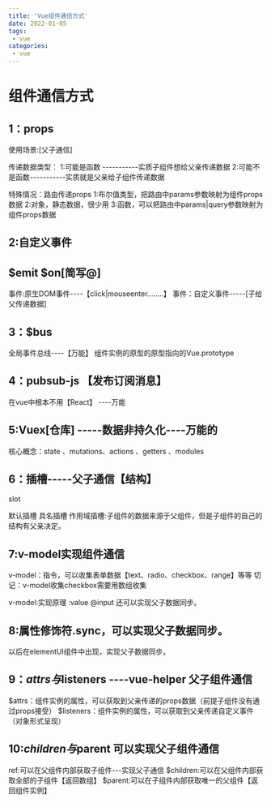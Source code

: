 ```yaml
---
title: 'Vue组件通信方式'
date: 2022-01-05
tags:
 - vue
categories:
 - vue
---
```


# 组件通信方式

## 1：props

使用场景:[父子通信]

传递数据类型：
1:可能是函数  -----------实质子组件想给父亲传递数据
2:可能不是函数-----------实质就是父亲给子组件传递数据

特殊情况：路由传递props
1:布尔值类型，把路由中params参数映射为组件props数据
2:对象，静态数据，很少用
3:函数，可以把路由中params|query参数映射为组件props数据

## 2:自定义事件   

## $emit  $on[简写@]

事件:原生DOM事件----【click|mouseenter........】
事件：自定义事件-----[子给父传递数据]

## 3：$bus 

全局事件总线----【万能】
组件实例的原型的原型指向的Vue.prototype

## 4：pubsub-js 【发布订阅消息】

在vue中根本不用【React】 ----万能

## 5:Vuex[仓库]  -----数据非持久化----万能的

核心概念：state 、mutations、actions 、getters 、modules

## 6：插槽-----父子通信【结构】

slot

默认插槽
具名插槽
作用域插槽:子组件的数据来源于父组件，但是子组件的自己的结构有父亲决定。

## 7:v-model实现组件通信

v-model：指令，可以收集表单数据【text、radio、checkbox、range】等等
切记：v-model收集checkbox需要用数组收集

v-model:实现原理   :value  @input  还可以实现父子数据同步。


## 8:属性修饰符.sync，可以实现父子数据同步。

以后在elementUI组件中出现，实现父子数据同步。



## 9：$attrs与$listeners   ----vue-helper  父子组件通信

$attrs：组件实例的属性，可以获取到父亲传递的props数据（前提子组件没有通过props接受）
$listeners：组件实例的属性，可以获取到父亲传递自定义事件（对象形式呈现）



## 10:$children与$parent       可以实现父子组件通信

ref:可以在父组件内部获取子组件---实现父子通信
$children:可以在父组件内部获取全部的子组件【返回数组】
$parent:可以在子组件内部获取唯一的父组件【返回组件实例】